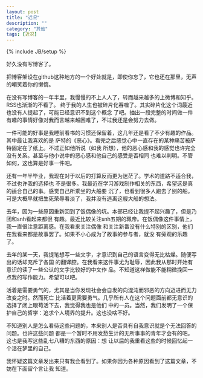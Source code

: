 ```yaml
---
layout: post
title: "近况"
description: ""
category: "其他"
tags: [近况]
---
```

{% include JB/setup %}

好久没有写博客了。

把博客架设在github这种地方的一个好处就是，即使你忘了，它也还在那里，无声的嘲笑着你的懒惰。

在没有写博客的一年半里，我慢慢的不上人人了，转而越来越多的上微博和知乎。RSS也渐渐的不看了。
终于我的人生也被碎片化吞噬了。其实碎片化这个词最近也没有人提起了，可能已经意识不到这个概念
了吧。抽出一段完整的时间做一件有趣的事情好像对我而言越来越困难了，不过我还是会努力去做。

一件可能的好事是我睡前看书的习惯还保留着，这几年还是看了不少有趣的作品。其中最让我喜欢的是
萨特的《恶心》。看完之后感觉心中一直存在的某种痛苦被萨特固定在了纸上。不过正如他所说（如我
所想），他的恶心感和我的感觉也许完全没有关系。甚至与他小说中的恶心感和他自己的感受是否相同
也难以判明。不管如何，这也算是好事一件吧。

还有一年半毕业，我现在对于以后的打算反而更为迷茫了。学术的道路不适合我，不过也许我的选择也
不是很多。我最近在学习游戏制作相关的东西，希望这是真的适合自己的事。感觉自己所乘坐的大船要
沉了，也看到很多人跑去了别的船。可是大概早就把生死荣辱看淡了，我并没有逃离这艘大船的想法。

去年，因为一些原因重新回到了饭偶像的坑。本部已经让我提不起兴趣了，但是乃团和snh看起来都很
有趣。最近比较关注snh五期的珮帝。在饭偶像这件事情上，我一直很注意距离感。在我看来关注偶像
和关注新番没有什么特别的区别，他们在我看来都是故事罢了。如果不小心成为了故事的参与者，就没
有旁观的乐趣了。

去年的某一天，我提笔想写一些文字，才意识到自己的语言变得无比枯燥。随便写出的话却充斥了各国
的翻译腔。在我看来这件事尤为耻辱，因此我从那时开始有意识的读了一些公认的文字比较好的中文作
品。不知道这样做能不能稍微挽回一点我的写作能力。希望可以吧。

活着是需要勇气的，尤其是当你发现社会会自发的向混沌而邪恶的方向迈进而无力改变之时。然而死亡
比活着更需要勇气。几乎所有人在这个问题面前都无意识的选择了闭上眼苟活下去，我觉得我也是他们
中的一员。当然，我们发明了一个保护自己的哲学：追求个人境界的提升。这也没啥不好。

不知道别人是怎么看待这些问题的，本来别人是否具有自我意识就是个无法回答的问题。也许这些问题
都是一个暂时不用发愁生计的无所事事的青年才会有的吧。这也是我写这些乱七八糟的东西的原因：想
让以后的我重看这些的时候回忆起一个活在梦里的自己。

我怀疑这篇文章发出来只有我会看到了。如果你因为各种原因看到了这篇文章，不妨在下面留个言让我
知道。
